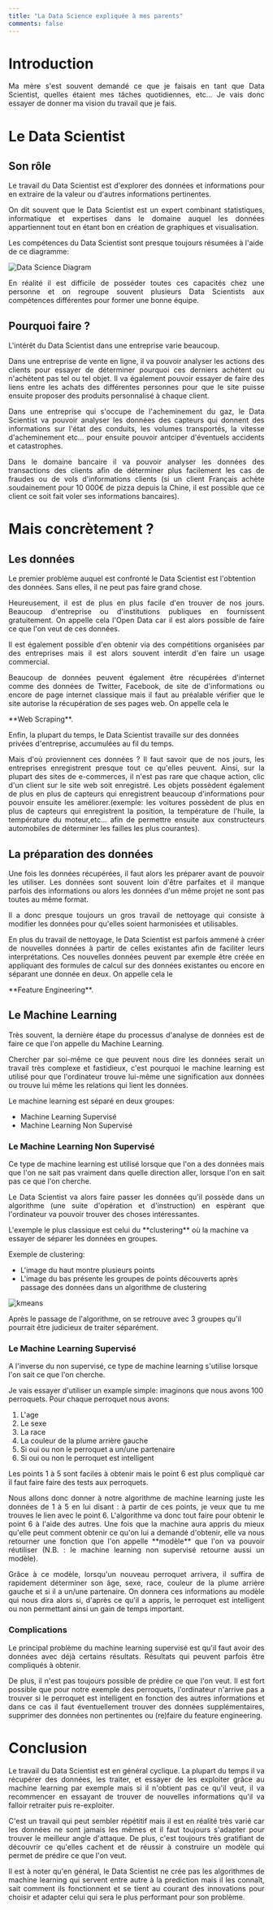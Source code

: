 ```yaml
---
title: "La Data Science expliquée à mes parents"
comments: false
---
```


# Introduction

<p align="justify">Ma mère s'est souvent demandé ce que je faisais en tant que Data Scientist, quelles étaient mes tâches quotidiennes, etc... Je vais donc essayer de donner ma vision du travail que je fais.</p>


# Le Data Scientist

## Son rôle
<p align="justify">Le travail du Data Scientist est d'explorer des données et informations pour en extraire de la valeur ou d'autres informations pertinentes.</p>
<p align="justify">On dit souvent que le Data Scientist est un expert combinant statistiques, informatique et expertises dans le domaine auquel les données appartiennent tout en étant bon en création de graphiques et visualisation.</p>

Les compétences du Data Scientist sont presque toujours résumées à l'aide de ce diagramme:

![Data Science Diagram]({{site.baseurl}}/assets/Data_Science_VD.png)

<p align="justify">En réalité il est difficile de posséder toutes ces capacités chez une personne et on regroupe souvent plusieurs Data Scientists aux compétences différentes pour former une bonne équipe.</p>


## Pourquoi faire ?
L'intérêt du Data Scientist dans une entreprise varie beaucoup.

<p align="justify">Dans une entreprise de vente en ligne, il va pouvoir analyser les actions des clients pour essayer de déterminer pourquoi ces derniers achétent ou n'achétent pas tel ou tel objet. Il va également pouvoir essayer de faire des liens entre les achats des différentes personnes pour que le site puisse ensuite proposer des produits personnalisé à chaque client.</p>

<p align="justify">Dans une entreprise qui s'occupe de l'acheminement du gaz, le Data Scientist va pouvoir analyser les données des capteurs qui donnent des informations sur l'état des conduits, les volumes transportés, la vitesse d'acheminement etc... pour ensuite pouvoir antciper d'éventuels accidents et catastrophes.</p>

<p align="justify">Dans le domaine bancaire il va pouvoir analyser les données des transactions des clients afin de déterminer plus facilement les cas de fraudes ou de vols d'informations clients (si un client Français achète soudainement pour 10 000€ de pizza depuis la Chine, il est possible que ce client ce soit fait voler ses informations bancaires).
</p>

# Mais concrètement ?

## Les données
Le premier problème auquel est confronté le Data Scientist est l'obtention des données. Sans elles, il ne peut pas faire grand chose.
<p align="justify">Heureusement, il est de plus en plus facile d'en trouver de nos jours. Beaucoup d'entreprise ou d'institutions publiques en fournissent gratuitement. On appelle cela l'Open Data car il est alors possible de faire ce que l'on veut de ces données.</p>

<p align="justify">Il est également possible d'en obtenir via des compétitions organisées par des entreprises mais il est alors souvent interdit d'en faire un usage commercial.</p>

<p align="justify">Beaucoup de données peuvent également être récupérées d'internet comme des données de Twitter, Facebook, de site de d'informations ou encore de page internet classique mais il faut au préalable vérifier que le site autorise la récupération de ses pages web. On appelle cela le</p> **Web Scraping**.

Enfin, la plupart du temps, le Data Scientist travaille sur des données privées d'entreprise, accumulées au fil du temps.

<p align="justify">Mais d'où proviennent ces données ? Il faut savoir que de nos jours, les entreprises enregistrent presque tout ce qu'elles peuvent. Ainsi, sur la plupart des sites de e-commerces, il n'est pas rare que chaque action, clic d'un client sur le site web soit enregistré. Les objets possèdent également de plus en plus de capteurs qui enregistrent beaucoup d'informations pour pouvoir ensuite les améliorer.(exemple: les voitures possèdent de plus en plus de capteurs qui enregistrent la position, la température de l'huile, la température du moteur,etc... afin de permettre ensuite aux constructeurs automobiles de déterminer les failles les plus courantes).</p>


## La préparation des données
<p align="justify">Une fois les données récupérées, il faut alors les préparer avant de pouvoir les utiliser. Les données sont souvent loin d'être parfaites et il manque parfois des informations ou alors les données d'un même projet ne sont pas toutes au même format.</p>
<p align="justify">Il a donc presque toujours un gros travail de nettoyage qui consiste à modifier les données pour qu'elles soient harmonisées et utilisables. </p>

<p align="justify">En plus du travail de nettoyage, le Data Scientist est parfois ammené à créer de nouvelles données à partir de celles existantes afin de faciliter leurs interprétations. Ces nouvelles données peuvent par exemple être créée en appliquant des formules de calcul sur des données existantes ou encore en séparant une donnée en deux. On appelle cela le</p> **Feature Engineering**.


## Le Machine Learning
<p align="justify">Très souvent, la dernière étape du processus d'analyse de données est de faire ce que l'on appelle du Machine Learning.</p>
<p align="justify">Chercher par soi-même ce que peuvent nous dire les données serait un travail très complexe et fastidieux, c'est pourquoi le machine learning est utilisé pour que l'ordinateur trouve lui-même une signification aux données ou trouve lui même les relations qui lient les données.</p>

Le machine learning est séparé en deux groupes:

- Machine Learning Supervisé
- Machine Learning Non Supervisé

### Le Machine Learning Non Supervisé
<p align="justify">Ce type de machine learning est utilisé lorsque que l'on a des données mais que l'on ne sait pas vraiment dans quelle direction aller, lorsque l'on en sait pas ce que l'on cherche.</p>
<p align="justify">Le Data Scientist va alors faire passer les données qu'il possède dans un algorithme (une suite d'opération et d'instruction) en espèrant que l'ordinateur va pouvoir trouver des choses intéressantes.</p>
L'exemple le plus classique est celui du **clustering** où la machine va essayer de séparer les données en groupes.

Exemple de clustering:

- L'image du haut montre plusieurs points
- L'image du bas présente les groupes de points découverts après passage des données dans un algorithme de clustering

![kmeans]({{site.baseurl}}/images/kmeans.png)

Après le passage de l'algorithme, on se retrouve avec 3 groupes qu'il pourrait être judicieux de traiter séparément.

### Le Machine Learning Supervisé
A l'inverse du non supervisé, ce type de machine learning s'utilise lorsque l'on sait ce que l'on cherche.

Je vais essayer d'utiliser un example simple:
imaginons que nous avons 100 perroquets. Pour chaque perroquet nous avons:

1. L'age
2. Le sexe
3. La race
4. La couleur de la plume arrière gauche
5. Si oui ou non le perroquet a un/une partenaire
6. Si oui ou non le perroquet est intelligent

<p align="justify">Les points 1 à 5 sont faciles à obtenir mais le point 6 est plus compliqué car il faut faire faire des tests aux perroquets.</p>
<p align="justify">Nous allons donc donner à notre algorithme de machine learning juste les données de 1 à 5 en lui disant : à partir de ces points, je veux que tu me trouves le lien avec le point 6. L'algorithme va donc tout faire pour obtenir le point 6 à l'aide des autres. Une fois que la machine aura appris du mieux qu'elle peut comment obtenir ce qu'on lui a demandé d'obtenir, elle va nous retourner une fonction que l'on appelle **modèle** que l'on va pouvoir réutiliser (N.B. : le machine learning non supervisé retourne aussi un modèle).</p>

<p align="justify">Grâce à ce modèle, lorsqu'un nouveau perroquet arrivera, il suffira de rapidement déterminer son âge, sexe, race, couleur de la plume arrière gauche et si il a un/une partenaire. On donnera ces informations au modèle qui nous dira alors si, d'après ce qu'il a appris, le perroquet est intelligent ou non permettant ainsi un gain de temps important.</p>

### Complications
<p align="justify">Le principal problème du machine learning supervisé est qu'il faut avoir des données avec déjà certains résultats. Résultats qui peuvent parfois être compliqués à obtenir.</p>
<p align="justify">De plus, il n'est pas toujours possible de prédire ce que l'on veut. Il est fort possible que pour notre exemple des perroquets, l'ordinateur n'arrive pas a trouver si le perroquet est intelligent en fonction des autres informations et dans ce cas il faut éventuellement trouver des données supplémentaires, supprimer des données non pertinentes ou (re)faire du feature engineering.</p>


# Conclusion
<p align="justify">Le travail du Data Scientist est en général cyclique. La plupart du temps il va récupérer des données, les traiter, et essayer de les exploiter grâce au machine learning par exemple mais si il n'obtient pas ce qu'il veut, il va recommencer en essayant de trouver de nouvelles informations qu'il va falloir retraiter puis re-exploiter.</p>

<p align="justify">C'est un travail qui peut sembler répétitif mais il est en réalité très varié car les données ne sont jamais les mêmes et il faut toujours s'adapter pour trouver le meilleur angle d'attaque. De plus, c'est toujours très gratifiant de découvrir ce qu'elles cachent et de réussir à construire un modèle qui permet de prédire ce que l'on veut.</p>
<p align="justify">Il est à noter qu'en général, le Data Scientist ne crée pas les algorithmes de machine learning qui servent entre autre à la prediction mais il les connaît, sait comment ils fonctionnent et se tient au courant des innovations pour choisir et adapter celui qui sera le plus performant pour son problème.</p>
